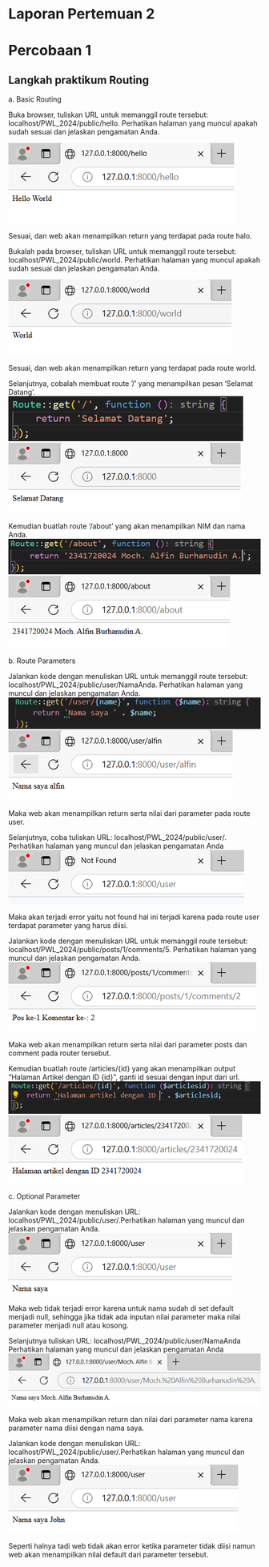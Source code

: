 # Laporan Pertemuan 2

# Percobaan 1

## Langkah praktikum Routing

a. Basic Routing

Buka browser, tuliskan URL untuk memanggil route tersebut:
localhost/PWL_2024/public/hello. Perhatikan halaman yang muncul apakah sudah sesuai dan jelaskan pengamatan Anda.

<img src = "image-1.png">

Sesuai, dan web akan menampilkan return yang terdapat pada route halo.

Bukalah pada browser, tuliskan URL untuk memanggil route tersebut:
localhost/PWL_2024/public/world. Perhatikan halaman yang muncul apakah sudah sesuai dan jelaskan pengamatan Anda.

<img src = "image-2.png">

Sesuai, dan web akan menampilkan return yang terdapat pada route world.

Selanjutnya, cobalah membuat route ’/’ yang menampilkan pesan ‘Selamat Datang’.
<img src = "image-3.png">
<img src = "image-4.png">

Kemudian buatlah route ‘/about’ yang akan menampilkan NIM dan nama Anda.
<img src = "image-5.png">
<img src = "image-6.png">

b. Route Parameters

Jalankan kode dengan menuliskan URL untuk memanggil route tersebut:
localhost/PWL_2024/public/user/NamaAnda. Perhatikan halaman yang muncul dan jelaskan pengamatan Anda.
<img src = "image-7.png">
<img src = "image.png">

Maka web akan menampilkan return serta nilai dari parameter pada route user.

Selanjutnya, coba tuliskan URL: localhost/PWL_2024/public/user/. Perhatikan halaman yang muncul dan jelaskan pengamatan Anda
<img src = "image-8.png">

Maka akan terjadi error yaitu not found hal ini terjadi karena pada route user terdapat parameter yang harus diisi.

Jalankan kode dengan menuliskan URL untuk memanggil route tersebut:
localhost/PWL_2024/public/posts/1/comments/5. Perhatikan halaman yang muncul dan jelaskan pengamatan Anda.
<img src = "image-9.png">

Maka web akan menampilkan return serta nilai dari parameter posts dan comment pada router tersebut.

Kemudian buatlah route /articles/{id} yang akan menampilkan output “Halaman Artikel dengan ID {id}”, ganti id sesuai dengan input dari url.
<img src = "image-11.png">
<img src = "image-10.png">

c. Optional Parameter

Jalankan kode dengan menuliskan URL: localhost/PWL_2024/public/user/.Perhatikan halaman yang muncul dan jelaskan pengamatan Anda.
<img src = "image-12.png">

Maka web tidak terjadi error karena untuk nama sudah di set default menjadi null, sehingga jika tidak ada inputan nilai parameter maka nilai parameter menjadi null atau kosong.

Selanjutnya tuliskan URL: localhost/PWL_2024/public/user/NamaAnda Perhatikan halaman yang muncul dan jelaskan pengamatan Anda
<img src = "image-13.png">

Maka web akan menampilkan return dan nilai dari parameter nama karena parameter nama diisi dengan nama saya.

Jalankan kode dengan menuliskan URL: localhost/PWL_2024/public/user/.Perhatikan halaman yang muncul dan jelaskan pengamatan Anda.
<img src = "image-14.png">

Seperti halnya tadi web tidak akan error ketika parameter tidak diisi namun web akan menampilkan nilai default dari parameter tersebut.
